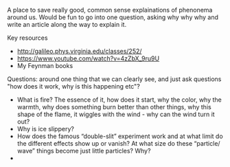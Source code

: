 A place to save really good, common sense explainations of phenonema around us.
Would be fun to go into one question, asking why why why and write an article along the way to explain it.

Key resources
- http://galileo.phys.virginia.edu/classes/252/
- https://www.youtube.com/watch?v=4zZbX_9ru9U
- My Feynman books

Questions: around one thing that we can clearly see, and just ask questions "how does it work, why is this happening etc"?
- What is fire? The essence of it, how does it start, why the color, why the warmth, why does something burn better than other things, why this shape of the flame, it wiggles with the wind - why can the wind turn it out?
- Why is ice slippery?
- How does the famous “double-slit” experiment work and at what limit do the different effects show up or vanish? At what size do these “particle/ wave” things become just little particles? Why?
- 


